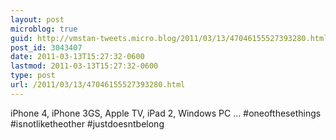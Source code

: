 ```yaml
---
layout: post
microblog: true
guid: http://vmstan-tweets.micro.blog/2011/03/13/47046155527393280.html
post_id: 3043407
date: 2011-03-13T15:27:32-0600
lastmod: 2011-03-13T15:27:32-0600
type: post
url: /2011/03/13/47046155527393280.html
---
```

iPhone 4, iPhone 3GS, Apple TV, iPad 2, Windows PC ... #oneofthesethings #isnotliketheother #justdoesntbelong
